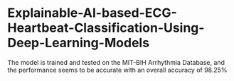 # Explainable-AI-based-ECG-Heartbeat-Classification-Using-Deep-Learning-Models
The model is trained and tested on the MIT-BIH  Arrhythmia Database, and the performance seems to be accurate  with an overall accuracy of 98.25%
